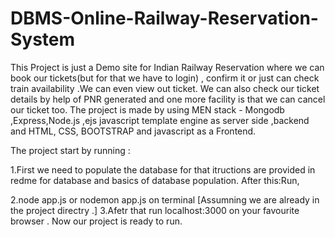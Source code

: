# DBMS-Online-Railway-Reservation-System
This Project is just a Demo site for Indian Railway Reservation where we can book our tickets(but for that we have to login) , confirm it or just can check train availability  .We can even  view out ticket. We can also check our ticket details by help of PNR generated and one more facility is that we can  cancel our ticket too. The project is made by using MEN stack -  Mongodb ,Express,Node.js ,ejs javascript template engine as server side ,backend  and HTML, CSS, BOOTSTRAP and javascript as a Frontend.




The project start by running :

1.First we need to populate the database for that itructions are provided in redme for database and basics of database population.
After this:Run,

2.node app.js  or nodemon app.js   on terminal   [Assumning we are already in the project directry .]
3.Afetr that run localhost:3000  on your favourite browser .
Now our project is ready to run.


